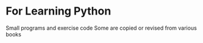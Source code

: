 # For Learning Python
Small programs and exercise code
Some are copied or revised from various books
